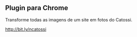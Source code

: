 ## Plugin para Chrome

Transforme todas as imagens de um site em fotos do Catossi.
 
http://bit.ly/ncatossi

